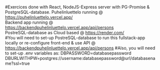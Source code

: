 #Exercices done with React, NodeJS-Express server with PG-Promise & PostgreSQL-database.
Puhelinluettelo running @ https://puhelinluettelo.vercel.app/ <br />
Backend app running @ https://backendpuhelinluettelo.vercel.app/api/persons <br />
PostreSQL-database as Cloud based @ https://render.com/ <br />
#You will need to set-up PostreSQL-database to run this fullstack-app locally or re-configure front-end & use API @ https://backendpuhelinluettelo.vercel.app/api/persons
#Also, you will need to set-up .env variables as: 
DBPASSWORD=databasepassword <br />
DBURLWITHPW=postgres://username:databasepassword@url/databasename?ssl=true <br />

